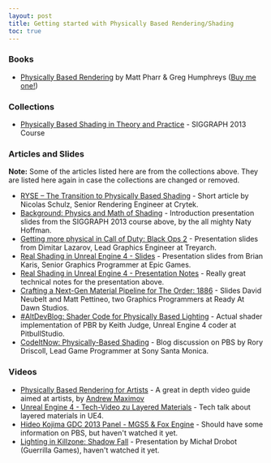 ```yaml
---
layout: post
title: Getting started with Physically Based Rendering/Shading
toc: true
---
```

### Books
* [Physically Based Rendering](http://www.pbrt.org/) by Matt Pharr & Greg Humphreys ([Buy me one!](http://amzn.com/w/3JP6P23PBFCTJ))

### Collections
* [Physically Based Shading in Theory and Practice](http://blog.selfshadow.com/publications/s2013-shading-course/) - SIGGRAPH 2013 Course

### Articles and Slides
**Note:** Some of the articles listed here are from the collections above. They are listed here again in case the collections are changed or removed.

* [RYSE – The Transition to Physically Based Shading](http://www.makinggames.de/index.php/magazin/2391_ryse__the_transition_to_physically_based_shading) - Short article by Nicolas Schulz, Senior Rendering Engineer at Crytek.
* [Background: Physics and Math of Shading](http://blog.selfshadow.com/publications/s2013-shading-course/hoffman/s2013_pbs_physics_math_slides.pdf) - Introduction presentation slides from the SIGGRAPH 2013 course above, by the all mighty Naty Hoffman.
* [Getting more physical in Call of Duty: Black Ops 2](http://blog.selfshadow.com/publications/s2013-shading-course/lazarov/s2013_pbs_black_ops_2_slides_v2.pdf) - Presentation slides from Dimitar Lazarov, Lead Graphics Engineer at Treyarch.
* [Real Shading in Unreal Engine 4 - Slides](http://blog.selfshadow.com/publications/s2013-shading-course/karis/s2013_pbs_epic_slides.pdf) - Presentation slides from Brian Karis, Senior Graphics Programmer at Epic Games.
* [Real Shading in Unreal Engine 4 - Presentation Notes](http://www.unrealengine.com/files/downloads/2013SiggraphPresentationsNotes.pdf) - Really great technical notes for the presentation above.
* [Crafting a Next-Gen Material Pipeline for The Order: 1886](http://blog.selfshadow.com/publications/s2013-shading-course/rad/s2013_pbs_rad_slides.pdf) - Slides David Neubelt and Matt Pettineo, two Graphics Programmers at Ready At Dawn Studios.
* [#AltDevBlog: Shader Code for Physically Based Lighting](http://www.altdevblogaday.com/2011/08/23/shader-code-for-physically-based-lighting/) - Actual shader implementation of PBR by Keith Judge, Unreal Engine 4 coder at PitbullStudio.
* [CodeItNow: Physically-Based Shading](http://www.rorydriscoll.com/2013/11/22/physically-based-shading/) - Blog discussion on PBS by Rory Driscoll, Lead Game Programmer at Sony Santa Monica.

### Videos
* [Physically Based Rendering for Artists](https://www.youtube.com/watch?v=LNwMJeWFr0U) - A great in depth video guide aimed at artists, by [Andrew Maximov](https://www.youtube.com/user/d1v3rsion)
* [Unreal Engine 4 - Tech-Video zu Layered Materials](https://www.youtube.com/watch?v=0vFZPEIUIB4) - Tech talk about layered materials in UE4.
* [Hideo Kojima GDC 2013 Panel - MGS5 & Fox Engine](http://www.youtube.com/watch?v=FQMbxzTUuSg) - Should have some information on PBS, but haven't watched it yet.
* [Lighting in Killzone: Shadow Fall](http://www.youtube.com/watch?v=_29M8F-sRsU) - Presentation by Michał Drobot (Guerrilla Games), haven't watched it yet.
